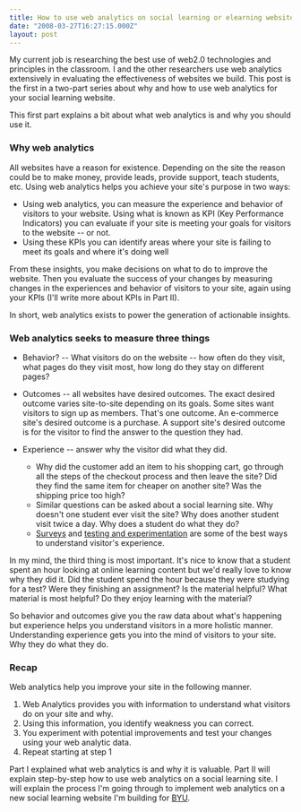 ```yaml
---
title: How to use web analytics on social learning or elearning websites
date: "2008-03-27T16:27:15.000Z"
layout: post
---
```


My current job is researching the best use of web2.0 technologies and principles in the classroom. I and the other researchers use web analytics extensively in evaluating the effectiveness of websites we build. This post is the first in a two-part series about why and how to use web analytics for your social learning website.  
  
This first part explains a bit about what web analytics is and why you should use it.  

### Why web analytics  
All websites have a reason for existence. Depending on the site the reason could be to make money, provide leads, provide support, teach students, etc. Using web analytics helps you achieve your site's purpose in two ways:  

  
* Using web analytics, you can measure the experience and behavior of visitors to your website. Using what is known as KPI (Key Performance Indicators) you can evaluate if your site is meeting your goals for visitors to the website -- or not.  
* Using these KPIs you can identify areas where your site is failing to meet its goals and where it's doing well  
  
From these insights, you make decisions on what to do to improve the website. Then you evaluate the success of your changes by measuring changes in the experiences and behavior of visitors to your site, again using your KPIs (I'll write more about KPIs in Part II).  
  
In short, web analytics exists to power the generation of actionable insights.  

### Web analytics seeks to measure three things  

  
* Behavior? -- What visitors do on the website -- how often do they visit, what pages do they visit most, how long do they stay on different pages?  
* Outcomes -- all websites have desired outcomes. The exact desired outcome varies site-to-site depending on its goals. Some sites want visitors to sign up as members. That's one outcome. An e-commerce site's desired outcome is a purchase. A support site's desired outcome is for the visitor to find the answer to the question they had.  
* Experience -- answer why the visitor did what they did.  
  
  * Why did the customer add an item to his shopping cart, go through all the steps of the checkout process and then leave the site? Did they find the same item for cheaper on another site? Was the shipping price too high?  
  * Similar questions can be asked about a social learning site. Why doesn't one student ever visit the site? Why does another student visit twice a day. Why does a student do what they do?  
  * [Surveys][0] and [testing and experimentation][1] are some of the best ways to understand visitor's experience.  
  
  
In my mind, the third thing is most important. It's nice to know that a student spent an hour looking at online learning content but we'd really love to know why they did it. Did the student spend the hour because they were studying for a test? Were they finishing an assignment? Is the material helpful? What material is most helpful? Do they enjoy learning with the material?  
  
So behavior and outcomes give you the raw data about what's happening but experience helps you understand visitors in a more holistic manner. Understanding experience gets you into the mind of visitors to your site. Why they do what they do.  

### Recap  
Web analytics help you improve your site in the following manner.  

  
1. Web Analytics provides you with information to understand what visitors do on your site and why.  
2. Using this information, you identify weakness you can correct.  
3. You experiment with potential improvements and test your changes using your web analytic data.  
4. Repeat starting at step 1  
  
Part I explained what web analytics is and why it is valuable. Part II will explain step-by-step how to use web analytics on a social learning site. I will explain the process I'm going through to implement web analytics on a new social learning website I'm building for [BYU][2].

[0]: http://www.kaushik.net/avinash/2006/05/got-surveys-recommendations-from-the-trenches.html
[1]: http://www.kaushik.net/avinash/2006/05/experimentation-and-testing-a-primer.html
[2]: http://byu.edu